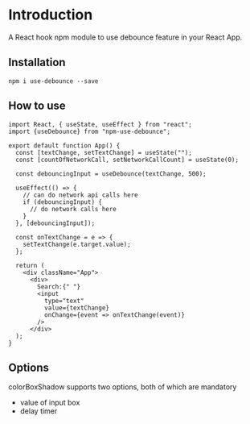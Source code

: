 # Introduction

A React hook npm module to use debounce feature in your React App.

## Installation

```
npm i use-debounce --save
```

## How to use

```
import React, { useState, useEffect } from "react";
import {useDebounce} from "npm-use-debounce";

export default function App() {
  const [textChange, setTextChange] = useState("");
  const [countOfNetworkCall, setNetworkCallCount] = useState(0);

  const debouncingInput = useDebounce(textChange, 500);

  useEffect(() => {
    // can do network api calls here
    if (debouncingInput) {
      // do network calls here
    }
  }, [debouncingInput]);

  const onTextChange = e => {
    setTextChange(e.target.value);
  };

  return (
    <div className="App">
      <div>
        Search:{" "}
        <input
          type="text"
          value={textChange}
          onChange={event => onTextChange(event)}
        />
      </div>
  );
}

```

## Options

colorBoxShadow supports two options, both of which are mandatory

- value of input box
- delay timer

